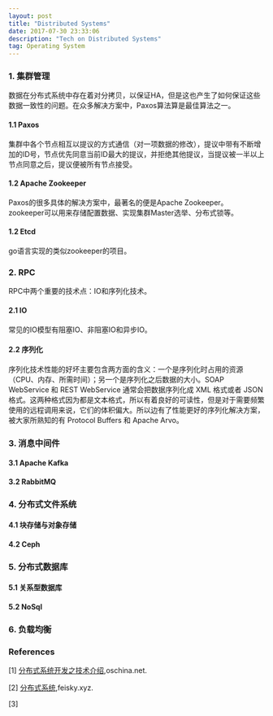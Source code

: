 ```yaml
---
layout: post
title: "Distributed Systems"
date: 2017-07-30 23:33:06
description: "Tech on Distributed Systems"
tag: Operating System
---
```


### 1. 集群管理
数据在分布式系统中存在着对分拷贝，以保证HA，但是这也产生了如何保证这些数据一致性的问题。在众多解决方案中，Paxos算法算是最佳算法之一。

#### 1.1 Paxos
集群中各个节点相互以提议的方式通信（对一项数据的修改），提议中带有不断增加的ID号，节点优先同意当前ID最大的提议，并拒绝其他提议，当提议被一半以上节点同意之后，提议便被所有节点接受。


#### 1.2 Apache Zookeeper
Paxos的很多具体的解决方案中，最著名的便是Apache Zookeeper。 zookeeper可以用来存储配置数据、实现集群Master选举、分布式锁等。

#### 1.2 Etcd
go语言实现的类似zookeeper的项目。


### 2. RPC
RPC中两个重要的技术点：IO和序列化技术。

#### 2.1 IO

常见的IO模型有阻塞IO、非阻塞IO和异步IO。

#### 2.2 序列化
序列化技术性能的好坏主要包含两方面的含义：一个是序列化时占用的资源（CPU、内存、所需时间）；另一个是序列化之后数据的大小。SOAP WebService 和 REST WebService 通常会把数据序列化成 XML 格式或者 JSON 格式。这两种格式因为都是文本格式，所以有着良好的可读性，但是对于需要频繁使用的远程调用来说，它们的体积偏大。所以边有了性能更好的序列化解决方案，被大家所熟知的有 Protocol Buffers 和 Apache Arvo。


### 3. 消息中间件

#### 3.1 Apache Kafka


#### 3.2 RabbitMQ




### 4. 分布式文件系统
#### 4.1 块存储与对象存储

#### 4.2 Ceph


### 5. 分布式数据库
#### 5.1 关系型数据库

#### 5.2 NoSql

### 6. 负载均衡



### References

[1] [分布式系统开发之技术介绍](https://my.oschina.net/lifany/blog/423082),oschina.net.

[2] [分布式系统](http://feisky.xyz/distributed/),feisky.xyz.

[3] 